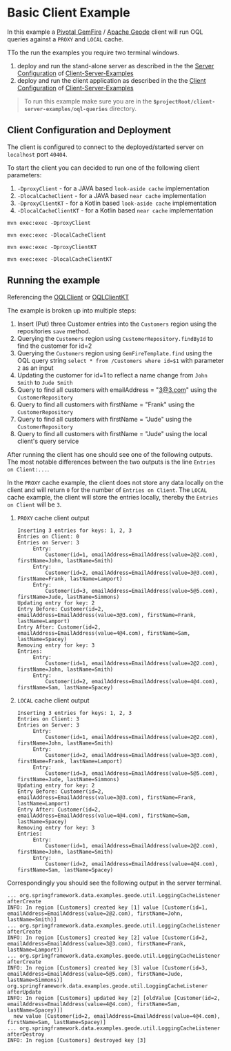 # Basic Client Example

In this example a [Pivotal GemFire](https://pivotal.io/pivotal-gemfire) / [Apache Geode](http://geode.apache.org/) client will run OQL queries against a `PROXY` and `LOCAL` cache.

TTo the run the examples you require two terminal windows.
 1. deploy and run the stand-alone server as described in the the [Server Configuration](../README.md#server-configuration-and-deployment) of [Client-Server-Examples](../README.md)   
 1. deploy and run the client application as described in the the [Client Configuration](../README.md#client-configuration-and-deployment) of [Client-Server-Examples](../README.md) 


> To run this example make sure you are in the **`$projectRoot/client-server-examples/oql-queries`** directory.

## Client Configuration and Deployment
The client is configured to connect to the deployed/started server on `localhost` port `40404`.

To start the client you can decided to run one of the following client parameters:
1. `-DproxyClient` - for a JAVA based `look-aside cache` implementation
1. `-DlocalCacheClient` - for a JAVA based `near cache` implementation
1. `-DproxyClientKT` - for a Kotlin based `look-aside cache` implementation
1. `-DlocalCacheClientKT` - for a Kotlin based `near cache` implementation

```
mvn exec:exec -DproxyClient
```
```
mvn exec:exec -DlocalCacheClient
```
```
mvn exec:exec -DproxyClientKT
```
```
mvn exec:exec -DlocalCacheClientKT
```
## Running the example

Referencing the [OQLClient](src/main/java/org/springframework/data/examples/geode/oql/client/OQLClient.java) or [OQLClientKT](src/main/kotlin/org/springframework/data/examples/geode/oql/kt/client/OQLClientKT.kt)

The example is broken up into multiple steps:
1. Insert (Put) three Customer entries into the `Customers` region using the repositories `save` method.
1. Querying the `Customers` region using `CustomerRepository.findById` to find the customer for id=2
1. Querying the `Customers` region using `GemFireTemplate.find` using the OQL query string `select * from /Customers where id=$1` with parameter `2` as an input
1. Updating the customer for id=1 to reflect a name change from `John Smith` to `Jude Smith`
1. Query to find all customers with emailAddress = "3@3.com" using the `CustomerRepository`
1. Query to find all customers with firstName = "Frank" using the `CustomerRepository`
1. Query to find all customers with firstName = "Jude" using the `CustomerRepository`
1. Query to find all customers with firstName = "Jude" using the local client's query service 

After running the client has one should see one of the following outputs. The most notable differences between the two outputs is the line `Entries on Client:...`. 

In the `PROXY` cache example, the client does not store any data locally on the client and will return `0` for the number of `Entries on Client`.
The `LOCAL` cache example, the client will store the entries locally, thereby the `Entries on Client` will be `3`.

1. `PROXY` cache client output
    ```
    Inserting 3 entries for keys: 1, 2, 3
    Entries on Client: 0
    Entries on Server: 3
    	 Entry: 
     		 Customer(id=1, emailAddress=EmailAddress(value=2@2.com), firstName=John, lastName=Smith)
    	 Entry: 
     		 Customer(id=2, emailAddress=EmailAddress(value=3@3.com), firstName=Frank, lastName=Lamport)
    	 Entry: 
     		 Customer(id=3, emailAddress=EmailAddress(value=5@5.com), firstName=Jude, lastName=Simmons)
    Updating entry for key: 2
    Entry Before: Customer(id=2, emailAddress=EmailAddress(value=3@3.com), firstName=Frank, lastName=Lamport)
    Entry After: Customer(id=2, emailAddress=EmailAddress(value=4@4.com), firstName=Sam, lastName=Spacey)
    Removing entry for key: 3
    Entries:
    	 Entry: 
     		 Customer(id=1, emailAddress=EmailAddress(value=2@2.com), firstName=John, lastName=Smith)
    	 Entry: 
     		 Customer(id=2, emailAddress=EmailAddress(value=4@4.com), firstName=Sam, lastName=Spacey)

    ```
1. `LOCAL` cache client output
    ```
    Inserting 3 entries for keys: 1, 2, 3
    Entries on Client: 3
    Entries on Server: 3
    	 Entry: 
     		 Customer(id=1, emailAddress=EmailAddress(value=2@2.com), firstName=John, lastName=Smith)
    	 Entry: 
     		 Customer(id=2, emailAddress=EmailAddress(value=3@3.com), firstName=Frank, lastName=Lamport)
    	 Entry: 
     		 Customer(id=3, emailAddress=EmailAddress(value=5@5.com), firstName=Jude, lastName=Simmons)
    Updating entry for key: 2
    Entry Before: Customer(id=2, emailAddress=EmailAddress(value=3@3.com), firstName=Frank, lastName=Lamport)
    Entry After: Customer(id=2, emailAddress=EmailAddress(value=4@4.com), firstName=Sam, lastName=Spacey)
    Removing entry for key: 3
    Entries:
    	 Entry: 
     		 Customer(id=1, emailAddress=EmailAddress(value=2@2.com), firstName=John, lastName=Smith)
    	 Entry: 
     		 Customer(id=2, emailAddress=EmailAddress(value=4@4.com), firstName=Sam, lastName=Spacey)

    ```
Correspondingly you should see the following output in the server terminal.
```
... org.springframework.data.examples.geode.util.LoggingCacheListener afterCreate
INFO: In region [Customers] created key [1] value [Customer(id=1, emailAddress=EmailAddress(value=2@2.com), firstName=John, lastName=Smith)]
... org.springframework.data.examples.geode.util.LoggingCacheListener afterCreate
INFO: In region [Customers] created key [2] value [Customer(id=2, emailAddress=EmailAddress(value=3@3.com), firstName=Frank, lastName=Lamport)]
... org.springframework.data.examples.geode.util.LoggingCacheListener afterCreate
INFO: In region [Customers] created key [3] value [Customer(id=3, emailAddress=EmailAddress(value=5@5.com), firstName=Jude, lastName=Simmons)]
org.springframework.data.examples.geode.util.LoggingCacheListener afterUpdate
INFO: In region [Customers] updated key [2] [oldValue [Customer(id=2, emailAddress=EmailAddress(value=4@4.com), firstName=Sam, lastName=Spacey)]] 
  new value [Customer(id=2, emailAddress=EmailAddress(value=4@4.com), firstName=Sam, lastName=Spacey)]
... org.springframework.data.examples.geode.util.LoggingCacheListener afterDestroy
INFO: In region [Customers] destroyed key [3] 
```